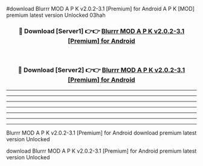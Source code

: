 #download Blurrr MOD A P K v2.0.2-3.1 [Premium] for Android  A P K [MOD] premium latest version Unlocked 03hah 



<div align="center">
<h3>🔴 Download [Server1] 👉👉 <a href="https://apkdownload2.web.app/">Blurrr MOD A P K v2.0.2-3.1 [Premium] for Android </a></h3><br>

<h3>🔴 Download [Server2] 👉👉 <a href="https://apkdownload2.web.app/">Blurrr MOD A P K v2.0.2-3.1 [Premium] for Android </a></h3>
</div>





----------------------------------------------------------

----------------------------------------------------------

----------------------------------------------------------

----------------------------------------------------------

----------------------------------------------------------

----------------------------------------------------------

----------------------------------------------------------

Blurrr MOD A P K v2.0.2-3.1 [Premium] for Android  download premium latest version Unlocked

download Blurrr MOD A P K v2.0.2-3.1 [Premium] for Android  premium latest version Unlocked
